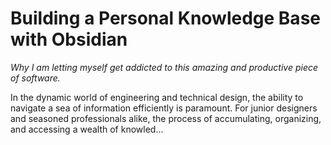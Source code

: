 # Building a Personal Knowledge Base with Obsidian

*Why I am letting myself get addicted to this amazing and productive piece of software.*

In the dynamic world of engineering and technical design, the ability to navigate a sea of information efficiently is paramount. For junior designers and seasoned professionals alike, the process of accumulating, organizing, and accessing a wealth of knowled...
